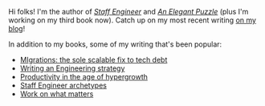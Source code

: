Hi folks! I'm the author of
*[Staff Engineer](https://www.amazon.com/dp/B08RMSHYGG)*
and
*[An Elegant Puzzle](https://www.amazon.com/Elegant-Puzzle-Systems-Engineering-Management/dp/1732265186)*
(plus I'm working on my third book now).
Catch up on my most recent writing [on my blog](https://lethain.com/)!

In addition to my books, some of my writing that's been popular:

* [MIgrations: the sole scalable fix to tech debt](https://lethain.com/migrations/)
* [Writing an Engineering strategy](https://lethain.com/eng-strategies/)
* [Productivity in the age of hypergrowth](https://lethain.com/productivity-in-the-age-of-hypergrowth/)
* [Staff Engineer archetypes](https://staffeng.com/guides/staff-archetypes/)
* [Work on what matters](https://staffeng.com/guides/work-on-what-matters/)
